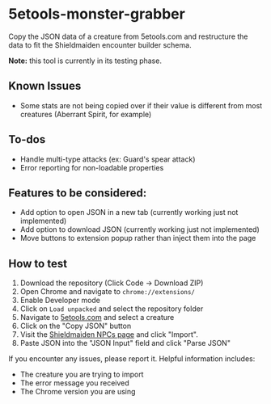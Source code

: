 # 5etools-monster-grabber
Copy the JSON data of a creature from 5etools.com and restructure the data to fit the Shieldmaiden encounter builder schema.

**Note:** this tool is currently in its testing phase.

## Known Issues
- Some stats are not being copied over if their value is different from most creatures (Aberrant Spirit, for example)

## To-dos
- Handle multi-type attacks (ex: Guard's spear attack)
- Error reporting for non-loadable properties

## Features to be considered:
- Add option to open JSON in a new tab (currently working just not implemented)
- Add option to download JSON (currently working just not implemented)
- Move buttons to extension popup rather than inject them into the page

## How to test
1. Download the repository (Click Code -> Download ZIP)
2. Open Chrome and navigate to `chrome://extensions/`
3. Enable Developer mode
4. Click on `Load unpacked` and select the repository folder
5. Navigate to [5etools.com](https://5e.tools/bestiary.html) and select a creature
6. Click on the "Copy JSON" button
7. Visit the [Shieldmaiden NPCs page](https://shieldmaiden.app/content/npcs) and click "Import".
8. Paste JSON into the "JSON Input" field and click "Parse JSON"

If you encounter any issues, please report it. Helpful information includes:
- The creature you are trying to import
- The error message you received
- The Chrome version you are using
